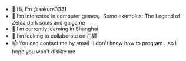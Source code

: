 - 👋 Hi, I’m @sakura3331
- 👀 I’m interested in computer games。Some examples: The Legend of Zelda,dark souls and galgame
- 🌱 I’m currently learning in Shanghai
- 💞️ I’m looking to collaborate on 白嫖
- 📫 You can contact me by email
-I don't know how to program，so I hope you won't dislike me
<!---
sakura3331/sakura3331 is a ✨ special ✨ repository because its `README.md` (this file) appears on your GitHub profile.
You can click the Preview link to take a look at your changes.
--->

